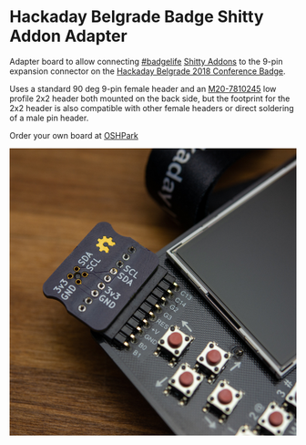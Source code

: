 # Hackaday Belgrade Badge Shitty Addon Adapter

Adapter board to allow connecting [#badgelife](https://twitter.com/search?q=%23badgelife) [Shitty Addons](https://hackaday.io/project/52950-defcon-26-shitty-add-ons) to the 9-pin expansion connector on the [Hackaday Belgrade 2018 Conference Badge](https://hackaday.io/project/80627-badge-for-hackaday-conference-2018-in-belgrade).

Uses a standard 90 deg 9-pin female header and an [M20-7810245](https://www.digikey.com/product-detail/en/harwin-inc/M20-7810245/952-3207-ND) low profile 2x2 header both mounted on the back side, but the footprint for the 2x2 header is also compatible with other female headers or direct soldering of a male pin header.

Order your own board at [OSHPark](https://oshpark.com/shared_projects/ychlFFka)

![Hackaday Belgrade Badge Shitty Addon Adapter](https://raw.githubusercontent.com/flummer/belgrade-shitty-addon-adapter/master/IMAGES/assembled.jpg "Hackaday Belgrade Badge Shitty Addon Adapter")